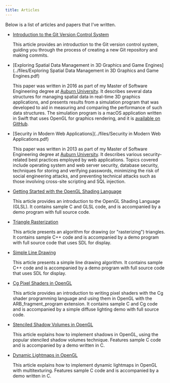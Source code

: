 ```yaml
---
title: Articles
---
```

Below is a list of articles and papers that I've written.

- [Introduction to the Git Version Control System](introduction-to-git-version-control-system)

  This article provides an introduction to the Git version control system, guiding you through the process of creating a new Git repository and making commits.

- [Exploring Spatial Data Management in 3D Graphics and Game Engines](../files/Exploring Spatial Data Management in 3D Graphics and Game Engines.pdf)

  This paper was written in 2016 as part of my Master of Software Engineering degree at [Auburn University](https://www.auburn.edu/). It describes several data structures for managing spatial data in real-time 3D graphics applications, and presents results from a simulation program that was developed to aid in measuring and comparing the performance of such data structures. The simulation program is a macOS application written in Swift that uses OpenGL for graphics rendering, and it is [available on GitHub](https://github.com/joshb/SpatialDataStructures).

- [Security in Modern Web Applications](../files/Security in Modern Web Applications.pdf)

  This paper was written in 2013 as part of my Master of Software Engineering degree at [Auburn University](https://www.auburn.edu/). It describes various security-related best practices employed by web applications. Topics covered include operating system and web server security, database security, techniques for storing and verifying passwords, minimizing the risk of social engineering attacks, and preventing technical attacks such as those involving cross-site scripting and SQL injection.

- [Getting Started with the OpenGL Shading Language](getting_started_with_glsl/)

  This article provides an introduction to the OpenGL Shading Language (GLSL). It contains sample C and GLSL code, and is accompanied by a demo program with full source code.

- [Triangle Rasterization](triangle_rasterization/)

  This article presents an algorithm for drawing (or "rasterizing") triangles. It contains sample C++ code and is accompanied by a demo program with full source code that uses SDL for display.

- [Simple Line Drawing](simple_line_drawing/)

  This article presents a simple line drawing algorithm. It contains sample C++ code and is accompanied by a demo program with full source code that uses SDL for display.

- [Cg Pixel Shaders in OpenGL](cg_pixel_shaders_in_opengl/)

  This article provides an introduction to writing pixel shaders with the Cg shader programming language and using them in OpenGL with the ARB_fragment_program extension. It contains sample C and Cg code and is accompanied by a simple diffuse lighting demo with full source code.

- [Stenciled Shadow Volumes in OpenGL](stenciled_shadow_volumes_in_opengl/)

  This article explains how to implement shadows in OpenGL, using the popular stenciled shadow volumes technique. Features sample C code and is accompanied by a demo written in C.

- [Dynamic Lightmaps in OpenGL](dynamic_lightmaps_in_opengl/)

  This article explains how to implement dynamic lightmaps in OpenGL with multitexturing. Features sample C code and is accompanied by a demo written in C.
  
